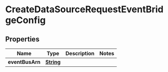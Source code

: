 

# CreateDataSourceRequestEventBridgeConfig


## Properties

| Name | Type | Description | Notes |
|------------ | ------------- | ------------- | -------------|
|**eventBusArn** | [**String**](String.md) |  |  |




